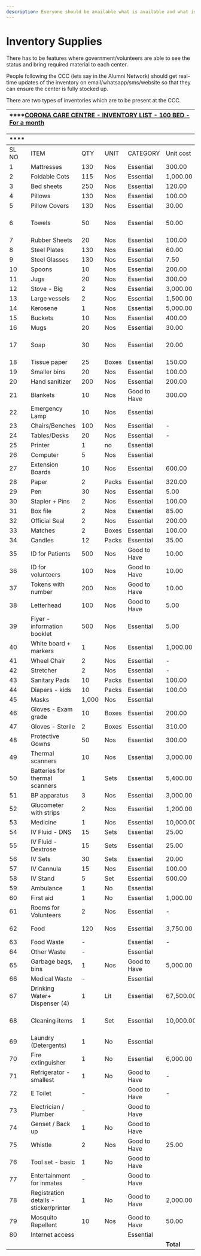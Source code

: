 ```yaml
---
description: Everyone should be available what is available and what is not available
---
```


# Inventory Supplies

There has to be features where government/volunteers are able to see the status and bring required material to each center.  
  
People following the CCC \(lets say in the Alumni Network\) should get real-time updates of the inventory on email/whatsapp/sms/website so that they can ensure the center is fully stocked up.  
  
There are two types of inventories which are to be present at the CCC.



| \*\*\*\*[**CORONA CARE CENTRE - INVENTORY LIST - 100 BED - For a month**](https://docs.google.com/spreadsheets/d/18Una-qxyYzdRw7zO6jPZCncY51O5ZocEurSXAMDBc3k/edit?usp=sharing) |
| :--- |


| \*\*\*\* |  |  |  |  |  |  |  |  |  |  |  |
| :--- | :--- | :--- | :--- | :--- | :--- | :--- | :--- | :--- | :--- | :--- | :--- |
| SL NO | ITEM |  QTY | UNIT | CATEGORY |  Unit cost |  APPROX. COST | Responsibility | Source/Vendor | Person | Contact Details | Comments |
| 1 | Mattresses |  130 | Nos | Essential |  300.00 |  39,000.00 | Govt/Collector | Chellam/Ramachandran | Suresh/Sathgunan |  |  |
| 2 | Foldable Cots |  115 | Nos | Essential |  1,000.00 |  115,000.00 | Govt/Collector |  | Leela / Kuttan |  |  |
| 3 | Bed sheets |  250 | Nos | Essential |  120.00 |  30,000.00 | Govt/Collector | SP Tex | Suresh |  |  |
| 4 | Pillows |  130 | Nos | Essential |  100.00 |  13,000.00 | Govt/Collector | Chellam/Ramachandran | Suresh/Sathgunan |  |  |
| 5 | Pillow Covers |  130 | Nos | Essential |  30.00 |  3,900.00 | Govt/Collector | SP Tex | Suresh |  |  |
| 6 | Towels |  50 | Nos | Essential |  50.00 |  2,500.00 | Govt/Collector | SP Tex | Suresh |  | For gen use \| Individuals to have their own |
| 7 | Rubber Sheets |  20 | Nos | Essential |  100.00 |  2,000.00 | Govt/Collector | SP Tex | Suresh |  |  |
| 8 | Steel Plates |  130 | Nos | Essential |  60.00 |  7,800.00 | Govt/Collector | Leela | Leela / Kuttan |  | Rented, monthly rate |
| 9 | Steel Glasses |  130 | Nos | Essential |  7.50 |  975.00 | Govt/Collector | Leela | Leela / Kuttan |  | Rented, monthly rate |
| 10 | Spoons |  10 | Nos | Essential |  200.00 |  2,000.00 | NGO/LOBA | MRT |  |  |  |
| 11 | Jugs |  20 | Nos | Essential |  300.00 |  6,000.00 | Govt/Collector | Leela | Leela / Kuttan |  | Rented, monthly rate |
| 12 | Stove - Big |  2 | Nos | Essential |  3,000.00 |  6,000.00 | Govt/Collector | Leela | Leela / Kuttan |  | Rented, monthly rate |
| 13 | Large vessels |  2 | Nos | Essential |  1,500.00 |  3,000.00 | Govt/Collector | Leela | Leela / Kuttan |  | Rented, monthly rate |
| 14 | Kerosene |  1 | Nos | Essential |  5,000.00 |  5,000.00 | NGO/LOBA |  |  |  |  |
| 15 | Buckets |  10 | Nos | Essential |  400.00 |  4,000.00 | NGO/LOBA |  |  |  |  |
| 16 | Mugs |  20 | Nos | Essential |  30.00 |  600.00 | NGO/LOBA |  |  |  |  |
| 17 | Soap |  30 | Nos | Essential |  20.00 |  600.00 | NGO/LOBA |  |  |  | For gen use \| Individuals to have their own |
| 18 | Tissue paper |  25 | Boxes | Essential |  150.00 |  3,750.00 | NGO/LOBA |  |  |  |  |
| 19 | Smaller bins |  20 | Nos | Essential |  100.00 |  2,000.00 | NGO/LOBA |  |  |  |  |
| 20 | Hand sanitizer |  200 | Nos | Essential |  200.00 |  40,000.00 | Govt/Collector | Kudumbasree |  |  | 200 ml |
| 21 | Blankets |  10 | Nos | Good to Have |  300.00 |  3,000.00 | LOBA |  |  |  |  |
| 22 | Emergency Lamp |  10 | Nos | Essential |  |  - | LOBA |  |  |  |  |
| 23 | Chairs/Benches |  100 | Nos | Essential |  - |  - | LOBA |  |  |  | School |
| 24 | Tables/Desks |  20 | Nos | Essential |  - |  - | LOBA |  |  |  | School |
| 25 | Printer |  1 | no | Essential |  |  - | LOBA |  |  |  | School |
| 26 | Computer |  5 | Nos | Essential |  |  - | LOBA |  |  |  |  |
| 27 | Extension Boards |  10 | Nos | Essential |  600.00 |  6,000.00 | Govt/Collector | Leela | Leela / Kuttan |  | Rental |
| 28 | Paper |  2 | Packs | Essential |  320.00 |  640.00 | LOBA |  |  |  | Packs of 500 sheets |
| 29 | Pen |  30 | Nos | Essential |  5.00 |  150.00 | LOBA |  |  |  |  |
| 30 | Stapler + Pins |  2 | Nos | Essential |  100.00 |  200.00 | LOBA |  |  |  |  |
| 31 | Box file |  2 | Nos | Essential |  85.00 |  170.00 | LOBA |  |  |  |  |
| 32 | Official Seal |  2 | Nos | Essential |  200.00 |  400.00 | LOBA |  |  |  |  |
| 33 | Matches |  2 | Boxes | Essential |  100.00 |  200.00 | LOBA |  |  |  |  |
| 34 | Candles |  12 | Packs | Essential |  35.00 |  420.00 | LOBA |  |  |  |  |
| 35 | ID for Patients |  500 | Nos | Good to Have |  10.00 |  5,000.00 | LOBA |  |  |  |  |
| 36 | ID for volunteers |  100 | Nos | Good to Have |  10.00 |  1,000.00 | LOBA |  |  |  |  |
| 37 | Tokens with number |  200 | Nos | Good to Have |  10.00 |  2,000.00 | LOBA |  |  |  |  |
| 38 | Letterhead |  100 | Nos | Good to Have |  5.00 |  500.00 | LOBA |  |  |  |  |
| 39 | Flyer - information booklet |  500 | Nos | Essential |  5.00 |  2,500.00 | LOBA/IMA |  |  |  |  |
| 40 | White board + markers |  1 | Nos | Essential |  1,000.00 |  1,000.00 | LOBA |  |  |  |  |
| 41 | Wheel Chair |  2 | Nos | Essential |  - |  - | NGO/LOBA |  |  |  | Hire |
| 42 | Stretcher |  2 | Nos | Essential |  - |  - | NGO/LOBA |  |  |  | Hire |
| 43 | Sanitary Pads |  10 | Packs | Essential |  100.00 |  1,000.00 | NGO/LOBA |  |  |  | Packs of 10 |
| 44 | Diapers - kids |  10 | Packs | Essential |  100.00 |  1,000.00 | NGO/LOBA |  |  |  | Packs of 10 |
| 45 | Masks |  1,000 | Nos | Essential |  |  - | Govt/Collector | Kudumbasree/Jail |  |  |  |
| 46 | Gloves - Exam grade |  10 | Boxes | Essential |  200.00 |  2,000.00 | Govt/Collector | Ajith George | Ajith George |  |  |
| 47 | Gloves - Sterile |  2 | Boxes | Essential |  310.00 |  620.00 | Govt/Collector | Ajith George | Ajith George |  |  |
| 48 | Protective Gowns |  50 | Nos | Essential |  300.00 |  15,000.00 | Govt/Collector | Ajith George | Ajith George |  |  |
| 49 | Thermal scanners |  10 | Nos | Essential |  3,000.00 |  30,000.00 | Govt/Collector | Ajith George | Ajith George |  |  |
| 50 | Batteries for thermal scanners |  1 | Sets | Essential |  5,400.00 |  5,400.00 | LOBA | - |  |  | Size and Nos as per equipment/requirement |
| 51 | BP apparatus |  3 | Nos | Essential |  3,000.00 |  9,000.00 | Govt/Collector | Ajith George | Ajith George |  |  |
| 52 | Glucometer with strips |  2 | Nos | Essential |  1,200.00 |  2,400.00 | Govt/Collector | Ajith George | Ajith George |  | 100 strips |
| 53 | Medicine |  1 | Nos | Essential |  10,000.00 |  10,000.00 | Govt/Collector | Ajith George | Ajith George |  | IMA to specify |
| 54 | IV Fluid - DNS |  15 | Sets | Essential |  25.00 |  375.00 | Govt/Collector | Ajith George | Ajith George |  |  |
| 55 | IV Fluid - Dextrose |  15 | Sets | Essential |  25.00 |  375.00 | Govt/Collector | Ajith George | Ajith George |  |  |
| 56 | IV Sets |  30 | Sets | Essential |  20.00 |  600.00 | Govt/Collector | Ajith George | Ajith George |  |  |
| 57 | IV Cannula |  15 | Nos | Essential |  100.00 |  1,500.00 | Govt/Collector | Ajith George | Ajith George |  |  |
| 58 | IV Stand |  5 | Set | Essential |  500.00 |  2,500.00 | LOBA | Hospital/Surgicals |  |  |  |
| 59 | Ambulance |  1 | No | Essential |  |  - | Govt/Collector | Ajith George | Ajith George |  | On call |
| 60 | First aid |  1 | No | Essential |  1,000.00 |  1,000.00 | IMA |  |  |  |  |
| 61 | Rooms for Volunteers |  2 | Nos | Essential |  - |  - |  |  |  |  | School |
| 62 | Food |  120 | Nos | Essential |  3,750.00 |  450,000.00 | Govt/Collector | Kudumbasree/Jail/Hotel association/NGOs |  |  | Monthly |
| 63 | Food Waste |  - |  | Essential |  - |  - | Kudumbasree | Suchitwa/Volunteers |  |  |  |
| 64 | Other Waste |  - |  | Essential |  |  - |  | Incinerator |  |  |  |
| 65 | Garbage bags, bins |  1 | Nos | Good to Have |  5,000.00 |  5,000.00 | LOBA |  |  |  |  |
| 66 | Medical Waste |  - |  | Essential |  |  - | IMAGE |  |  |  |  |
| 67 | Drinking Water+ Dispenser \(4\) |  1 | Lit | Essential |  67,500.00 |  67,500.00 | LOBA/NGO/Govt |  |  |  | Aquaguard option |
| 68 | Cleaning items |  1 | Set | Essential |  10,000.00 |  10,000.00 | LOBA |  |  |  | bleaching powder disinfectants scrub, broom, mops, etc. |
| 69 | Laundry \(Detergents\) |  1 | No | Essential |  |  - | Govt/Collector | Cosmo Hospital |  |  |  |
| 70 | Fire extinguisher |  1 | No | Essential |  6,000.00 |  6,000.00 |  | Aji Fire Systems |  |  | Rental |
| 71 | Refrigerator - smallest |  1 | No | Good to Have |  - |  - | NGO/LOBA |  |  |  | Rental basis |
| 72 | E Toilet |  - |  | Good to Have |  - |  - | Govt/Collector |  |  |  | Vendor; depends from centre to centre |
| 73 | Electrician / Plumber |  - |  | Good to Have |  |  - | Govt/Collector |  |  |  | Contact details |
| 74 | Genset / Back up |  1 | No | Good to Have |  |  - |  |  |  |  |  |
| 75 | Whistle |  2 | Nos | Good to Have |  25.00 |  50.00 |  |  |  |  |  |
| 76 | Tool set - basic |  1 | No | Good to Have |  |  - |  |  |  |  | Wrench, screw driver, opener, etc.\| Rental |
| 77 | Entertainment for inmates |  - |  | Good to Have |  |  - | LOBA |  |  |  |  |
| 78 | Registration details - sticker/printer |  1 | No | Good to Have |  2,000.00 |  2,000.00 | LOBA |  |  |  |  |
| 79 | Mosquito Repellent |  10 | Nos | Good to Have |  50.00 |  500.00 | LOBA |  |  |  |  |
| 80 | Internet access |  |  | Essential |  |  |  |  |  |  |  |
|  |  |  |  |  |  **Total** |  **934,125.00** |  |  |  |  |  |







